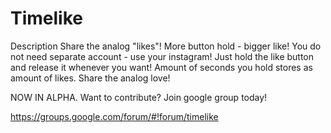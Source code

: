 # Timelike
Description
Share the analog "likes"! 
More button hold - bigger like!
You do not need separate account - use your instagram!
Just hold the like button and release it whenever you want! Amount of seconds you hold stores as amount of likes.
Share the analog love!

NOW IN ALPHA.
Want to contribute? Join google group today!

https://groups.google.com/forum/#!forum/timelike
